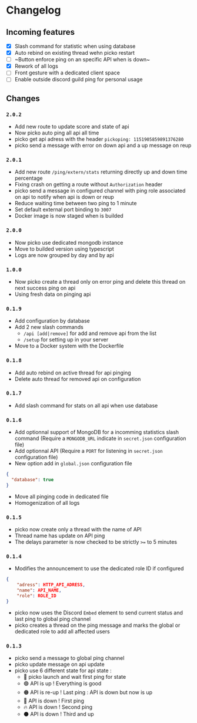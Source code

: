 # Changelog

## Incoming features

- [x] Slash command for statistic when using database
- [x] Auto rebind on existing thread wehn picko restart
- [ ] ~Button enforce ping on an specific API when is down~
- [x] Rework of all logs
- [ ] Front gesture with a dedicated client space
- [ ] Enable outside discord guild ping for personal usage

## Changes

### `2.0.2`

- Add new route to update score and state of api
- Now picko auto ping all api all time
- picko get api adress with the header `pickoping: 1151905859891376280`
- picko send a message with error on down api and a up message on reup

### `2.0.1`

- Add new route `/ping/extern/stats` returning directly up and down time percentage
- Fixing crash on getting a route without `Authorization` header
- picko send a message in configured channel with ping role associated on api to notify when api is down or reup
- Reduce waiting time between two ping to 1 minute
- Set default external port binding to `3007`
- Docker image is now staged when is builded

### `2.0.0`

- Now picko use dedicated mongodb instance
- Move to builded version using typescript
- Logs are now grouped by day and by api

### `1.0.0`

- Now picko create a thread only on error ping and delete this thread on next success ping on api
- Using fresh data on pinging api

### `0.1.9`

- Add configuration by database
- Add 2 new slash commands
  - `/api [add|remove]` for add and remove api from the list
  - `/setup` for setting up in your server
- Move to a Docker system with the Dockerfile

### `0.1.8`

- Add auto rebind on active thread for api pinging
- Delete auto thread for removed api on configuration

### `0.1.7`

- Add slash command for stats on all api when use database

### `0.1.6`

- Add optionnal support of MongoDB for a incomming statistics slash command (Require a `MONGODB_URL` indicate in `secret.json` configuration file)
- Add optionnal API (Require a `PORT` for listening in `secret.json` configuration file)
- New option add in `global.json` configuration file

```json
{
  "database": true
}
```

- Move all pinging code in dedicated file
- Homogenization of all logs

### `0.1.5`

- picko now create only a thread with the name of API
- Thread name has update on API ping
- The delays parameter is now checked to be strictly `>=` to 5 minutes

### `0.1.4`

- Modifies the announcement to use the dedicated role ID if configured

```json
{
    "adress": HTTP_API_ADRESS,
    "name": API_NAME,
    "role": ROLE_ID
}
```

- picko now uses the Discord `Embed` element to send current status and last ping to global ping channel
- picko creates a thread on the ping message and marks the global or dedicated role to add all affected users

### `0.1.3`

- picko send a message to global ping channel
- picko update message on api update
- picko use 6 different state for api state :
  - 🚀 picko launch and wait first ping for state
  - 🟢 API is up ! Everything is good
  - 🟠 API is re-up ! Last ping : API is down but now is up
  - 🔴 API is down ! First ping
  - 🔥 API is down ! Second ping
  - ⚫ API is down ! Third and up
